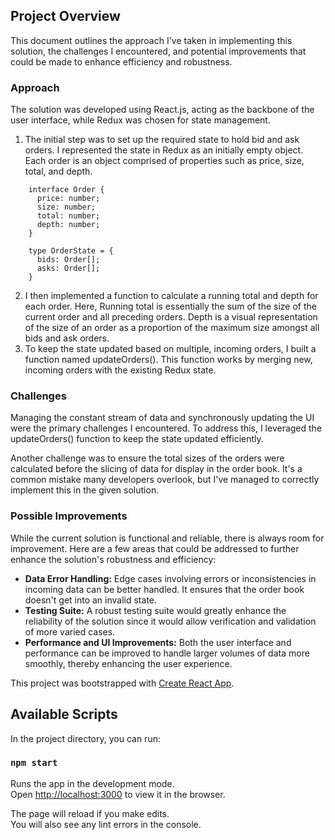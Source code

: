 ## Project Overview
This document outlines the approach I've taken in implementing this solution, the challenges I encountered, and potential 
improvements that could be made to enhance efficiency and robustness.

### Approach
The solution was developed using React.js, acting as the backbone of the user interface, while Redux was chosen for state management.

1. The initial step was to set up the required state to hold bid and ask orders. I represented the state in Redux as an 
initially empty object. Each order is an object comprised of properties such as price, size, total, and depth.

````
    interface Order {
      price: number;
      size: number;
      total: number;
      depth: number;
    }

    type OrderState = {
      bids: Order[];
      asks: Order[];
    }
````
2. I then implemented a function to calculate a running total and depth for each order. Here, Running total is essentially 
the sum of the size of the current order and all preceding orders. Depth is a visual representation of the size of 
an order as a proportion of the maximum size amongst all bids and ask orders.
3. To keep the state updated based on multiple, incoming orders, I built a function named updateOrders().
This function works by merging new, incoming orders with the existing Redux state.

### Challenges

Managing the constant stream of data and synchronously updating the UI were the primary challenges I encountered. 
To address this, I leveraged the updateOrders() function to keep the state updated efficiently.

Another challenge was to ensure the total sizes of the orders were calculated before the slicing of data for display 
in the order book. It's a common mistake many developers overlook, but I've managed to correctly implement
this in the given solution.

### Possible Improvements

While the current solution is functional and reliable, there is always room for improvement. Here are a few areas that 
could be addressed to further enhance the solution's robustness and efficiency:
* **Data Error Handling:** Edge cases involving errors or inconsistencies in incoming data can be better handled.
It ensures that the order book doesn't get into an invalid state.
* **Testing Suite:** A robust testing suite would greatly enhance the reliability of the solution since it would allow 
verification and validation of more varied cases.
* **Performance and UI Improvements:** Both the user interface and performance can be improved to handle larger 
volumes of data more smoothly, thereby enhancing the user experience.

This project was bootstrapped with [Create React App](https://github.com/facebook/create-react-app).

## Available Scripts

In the project directory, you can run:

### `npm start`

Runs the app in the development mode.\
Open [http://localhost:3000](http://localhost:3000) to view it in the browser.

The page will reload if you make edits.\
You will also see any lint errors in the console.
